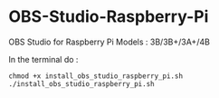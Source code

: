 # OBS-Studio-Raspberry-Pi
OBS Studio for Raspberry Pi Models : 3B/3B+/3A+/4B

In the terminal do :
<pre><code>chmod +x install_obs_studio_raspberry_pi.sh
./install_obs_studio_raspberry_pi.sh</pre></code>
